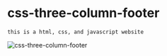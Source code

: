 # css-three-column-footer

`this is a html, css, and javascript website`

![css-three-column-footer](https://github.com/MAbdurahman/css-three-column-footer/assets/20928980/696abb59-9aea-482e-9ed3-db1d45022bbc)